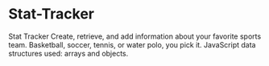 # Stat-Tracker
Stat Tracker
Create, retrieve, and add information about your favorite sports team. Basketball, soccer, tennis, or water polo, you pick it.
JavaScript data structures used: arrays and objects.
